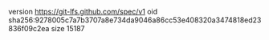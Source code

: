 version https://git-lfs.github.com/spec/v1
oid sha256:9278005c7a7b3707a8e734da9046a86cc53e408320a3474818ed23836f09c2ea
size 15187
